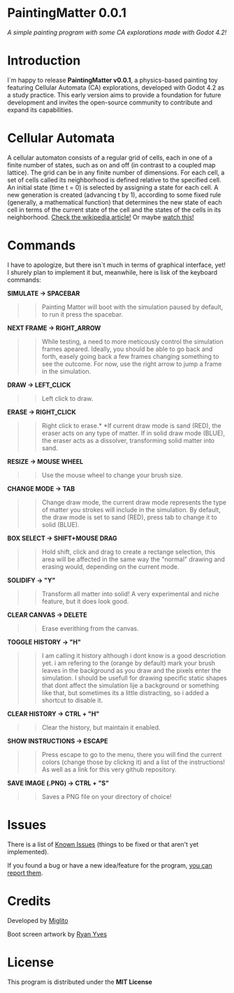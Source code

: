 # PaintingMatter 0.0.1
*A simple painting program with some CA explorations made with Godot 4.2!*



# Introduction

 I`m happy to release **PaintingMatter v0.0.1**, a physics-based painting toy featuring Cellular Automata (CA) explorations, developed with Godot 4.2 as a study practice. This early version aims to provide a foundation for future development and invites the open-source community to contribute and expand its capabilities.


# Cellular Automata

A cellular automaton consists of a regular grid of cells, each in one of a finite number of states, such as on and off (in contrast to a coupled map lattice). The grid can be in any finite number of dimensions. For each cell, a set of cells called its neighborhood is defined relative to the specified cell. An initial state (time t = 0) is selected by assigning a state for each cell. A new generation is created (advancing t by 1), according to some fixed rule (generally, a mathematical function) that determines the new state of each cell in terms of the current state of the cell and the states of the cells in its neighborhood. [Check the wikipedia article!](https://en.wikipedia.org/wiki/Cellular_automaton) Or maybe [watch this!](https://www.youtube.com/watch?v=L4u7Zy_b868)


# Commands

I have to apologize, but there isn`t much in terms of graphical interface, yet! I shurely plan to implement it but, meanwhile, here is lisk of the keyboard commands:

**SIMULATE -> SPACEBAR**
>>Painting Matter will boot with the simulation paused by default, to run it press the spacebar.

**NEXT FRAME -> RIGHT_ARROW**
>>While testing, a need to more meticously control the simulation frames apeared. Ideally, you should be able to go back and forth, easely going back a few frames changing something to see the outcome. For now, use the right arrow to jump a frame in the simulation. 

**DRAW  -> LEFT_CLICK**
>>Left click to draw.

**ERASE -> RIGHT_CLICK**
>>Right click to erase.*
*If current draw mode is sand (RED), the eraser acts on any type of matter. If in solid draw mode (BLUE), the eraser acts as a dissolver, transforming solid matter into sand.

**RESIZE -> MOUSE WHEEL**
>>Use the mouse wheel to change your brush size.

**CHANGE MODE -> TAB**
>>Change draw mode, the current draw mode represents the type of matter you strokes will include in the simulation. By default, the draw mode is set to sand (RED), press tab to change it to solid (BLUE).

**BOX SELECT -> SHIFT+MOUSE DRAG**
>>Hold shift, click and drag to create a rectange selection, this area will be affected in the same way the "normal" drawing and erasing would, depending on the current mode.

**SOLIDIFY -> "Y"**
>>Transform all matter into solid! A very experimental and niche feature, but it does look good.

**CLEAR CANVAS -> DELETE**
>>Erase everithing from the canvas.

**TOGGLE HISTORY -> "H"**
>>I am calling it history although i dont know is a good descriotion yet. i am refering to the (orange by default) mark your brush leaves in the background as you draw and the pixels enter the simulation. I should be usefull for drawing specific static shapes that dont affect the simulation lije a background or something like that, but sometimes its a little distracting, so i added a shortcut to disable it.

**CLEAR HISTORY -> CTRL + "H"**
>>Clear the history, but maintain it enabled.

**SHOW INSTRUCTIONS -> ESCAPE**
>>Press escape to go to the menu, there you will find the current colors (change those by clickng it) and a list of the instructions! As well as a link for this very github repository.

**SAVE IMAGE (.PNG) -> CTRL + "S"**
>>Saves a PNG file on your directory of choice!


# Issues

There is a list of [Known Issues](https://link-url-here.org) (things to be fixed or that aren't yet implemented).

If you found a bug or have a new idea/feature for the program, [you can report them](https://link-url-here.org).


# Credits

Developed by [Miglito](https://www.instagram.com/miglitopictures)

Boot screen artwork by [Ryan Yves](https://www.instagram.com/naoquenao/)


# License

This program is distributed under the **MIT License**